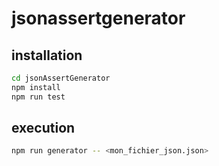 # jsonassertgenerator

## installation

```sh
cd jsonAssertGenerator
npm install
npm run test
```

## execution

```sh
npm run generator -- <mon_fichier_json.json>
```
